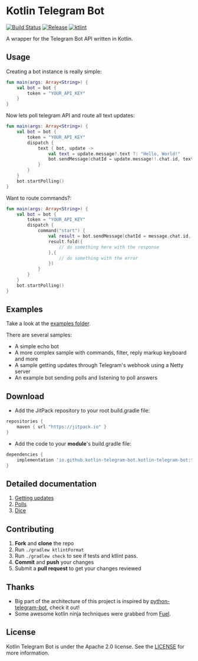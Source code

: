 # Kotlin Telegram Bot
[![Build Status](https://travis-ci.org/kotlin-telegram-bot/kotlin-telegram-bot.svg?branch=master)](https://travis-ci.org/seik/kotlin-telegram-bot)
[![Release](https://jitpack.io/v/kotlin-telegram-bot/kotlin-telegram-bot.svg)](https://jitpack.io/#kotlin-telegram-bot/kotlin-telegram-bot)
[![ktlint](https://img.shields.io/badge/code%20style-%E2%9D%A4-FF4081.svg)](https://ktlint.github.io/)

A wrapper for the Telegram Bot API written in Kotlin.

## Usage

Creating a bot instance is really simple:

```kotlin
fun main(args: Array<String>) {
    val bot = bot {
        token = "YOUR_API_KEY"
    }
}
```

Now lets poll telegram API and route all text updates:

```kotlin
fun main(args: Array<String>) {
    val bot = bot {
        token = "YOUR_API_KEY"
        dispatch {
            text { bot, update ->
                val text = update.message?.text ?: "Hello, World!"
                bot.sendMessage(chatId = update.message!!.chat.id, text = text)
            }
        }
    }
    bot.startPolling()
}
```

Want to route commands?:

```kotlin
fun main(args: Array<String>) {
    val bot = bot {
        token = "YOUR_API_KEY"
        dispatch {
            command("start") {
                val result = bot.sendMessage(chatId = message.chat.id, text = "Hi there!")
                result.fold({
                    // do something here with the response
                },{
                    // do something with the error 
                })
            }
        }
    }
    bot.startPolling()
}
```

## Examples
Take a look at the [examples folder](https://github.com/kotlin-telegram-bot/kotlin-telegram-bot/tree/master/samples).

There are several samples:
* A simple echo bot
* A more complex sample with commands, filter, reply markup keyboard and more
* A sample getting updates through Telegram's webhook using a Netty server
* An example bot sending polls and listening to poll answers

## Download
+ Add the JitPack repository to your root build.gradle file:

```gradle
repositories {
    maven { url "https://jitpack.io" }
}
```

+ Add the code to your **module**'s build.gradle file:

```gradle
dependencies {
    implementation 'io.github.kotlin-telegram-bot.kotlin-telegram-bot:telegram:x.y.z'
}
```

## Detailed documentation

1. [Getting updates](https://github.com/kotlin-telegram-bot/kotlin-telegram-bot/tree/master/docs/gettingUpdates.md)
2. [Polls](https://github.com/kotlin-telegram-bot/kotlin-telegram-bot/tree/master/docs/polls.md)
3. [Dice](https://github.com/kotlin-telegram-bot/kotlin-telegram-bot/tree/master/docs/dice.md)

## Contributing

 1. **Fork** and **clone** the repo
 2. Run `./gradlew ktlintFormat`
 3. Run `./gradlew check` to see if tests and ktlint pass.  
 4. **Commit** and **push** your changes
 5. Submit a **pull request** to get your changes reviewed

## Thanks
- Big part of the architecture of this project is inspired by [python-telegram-bot](https://github.com/python-telegram-bot/python-telegram-bot), check it out!
- Some awesome kotlin ninja techniques were grabbed from [Fuel](https://github.com/kittinunf/Fuel).

## License
Kotlin Telegram Bot is under the Apache 2.0 license. See the [LICENSE](LICENSE) for more information.
